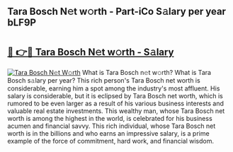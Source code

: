 ## Tara Bosch N𝚎t w𝚘rth - Part-iCo S𝚊lary per year bLF9P

# <h2><a href="http://gc459y.nevu.top/?p=Tara+Bosch">🔗 👉🔴 Tara Bosch N𝚎t w𝚘rth - S𝚊lary</a></h2>

[![Tara Bosch N𝚎t W𝚘rth](https://i.imgur.com/Oavwk0R.jpeg)](http://gc459y.nevu.top/?p=Tara+Bosch)
What is Tara Bosch n𝚎t w𝚘rth? What is Tara Bosch s𝚊lary per year?
This rich person's Tara Bosch net worth is considerable, earning him a spot among the industry's most affluent. His salary is considerable, but it is eclipsed by Tara Bosch net worth, which is rumored to be even larger as a result of his various business interests and valuable real estate investments. This wealthy man, whose Tara Bosch net worth is among the highest in the world, is celebrated for his business acumen and financial savvy. This rich individual, whose Tara Bosch net worth is in the billions and who earns an impressive salary, is a prime example of the force of commitment, hard work, and financial wisdom.
